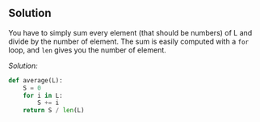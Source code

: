 ## Solution

You have to simply sum every element (that should be numbers) of L and divide by the number of element.
The sum is easily computed with a `for` loop, and `len` gives you the number of element.

*Solution:*
```py
def average(L):
    S = 0
    for i in L:
        S += i
    return S / len(L)
```
